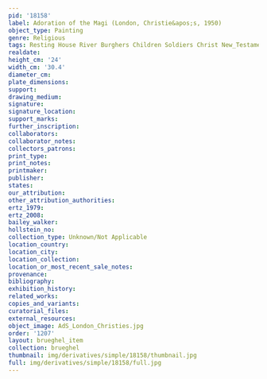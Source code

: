 ```yaml
---
pid: '18158'
label: Adoration of the Magi (London, Christie&apos;s, 1950)
object_type: Painting
genre: Religious
tags: Resting House River Burghers Children Soldiers Christ New_Testament Virgin_Mary
realdate: 
height_cm: '24'
width_cm: '30.4'
diameter_cm: 
plate_dimensions: 
support: 
drawing_medium: 
signature: 
signature_location: 
support_marks: 
further_inscription: 
collaborators: 
collaborator_notes: 
collectors_patrons: 
print_type: 
print_notes: 
printmaker: 
publisher: 
states: 
our_attribution: 
other_attribution_authorities: 
ertz_1979: 
ertz_2008: 
bailey_walker: 
hollstein_no: 
collection_type: Unknown/Not Applicable
location_country: 
location_city: 
location_collection: 
location_or_most_recent_sale_notes: 
provenance: 
bibliography: 
exhibition_history: 
related_works: 
copies_and_variants: 
curatorial_files: 
external_resources: 
object_image: AdS_London_Christies.jpg
order: '1207'
layout: brueghel_item
collection: brueghel
thumbnail: img/derivatives/simple/18158/thumbnail.jpg
full: img/derivatives/simple/18158/full.jpg
---
```

